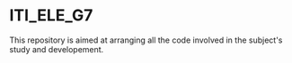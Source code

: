 # ITI_ELE_G7

This repository is aimed at arranging all the code involved in the subject's study and developement. 
